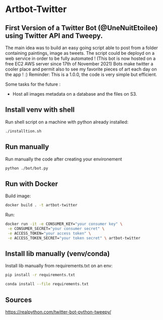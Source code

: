 # Artbot-Twitter
## First Version of a Twitter Bot (@UneNuitEtoilee) using Twitter API and Tweepy.
The main idea was to build an easy going script able to post from a folder containing paintings, image as tweets. The script could be deployd on a web service in order to be fully automated ! (This bot is now hosted on a free EC2 AWS server since 17th of November 2021)
Bots make twitter a cooler place and permit also to see my favorite pieces of art each day on the app ! :)
Reminder: This is a 1.0.0, the code is very simple but efficient.

Some tasks for the future : 
- Host all images metadata on a database and the files on S3.

## Install venv with shell
Run shell script on a machine with python already installed:
```bash
./installtion.sh
```
## Run manually
Run manually the code after creating your environement 
```bash
python ./bot/bot.py
```
## Run with Docker
Build image:
```bash
docker build . -t artbot-twitter
```
Run:
```bash
docker run -it -e CONSUMER_KEY="your consumer key" \
 -e CONSUMER_SECRET="your consumer secret" \
 -e ACCESS_TOKEN="your access token" \
 -e ACCESS_TOKEN_SECRET="your token secret" \ artbot-twitter
```

## Install lib manually (venv/conda)
Install lib manually from requirements.txt on an env:
```bash
pip install -r requirements.txt
```
```bash
conda install --file requirements.txt
```

## Sources

https://realpython.com/twitter-bot-python-tweepy/
